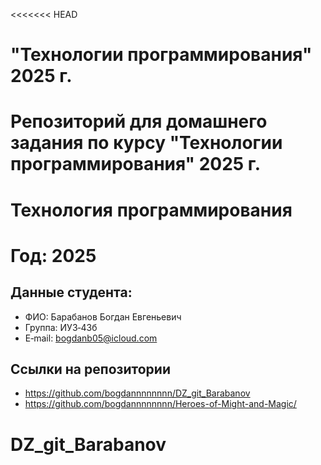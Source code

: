 <<<<<<< HEAD
# "Технологии программирования" 2025 г.
Репозиторий для домашнего задания по курсу "Технологии программирования" 2025 г.
=======
# Технология программирования
# Год: 2025

## Данные студента:
- ФИО: Барабанов Богдан Евгеньевич
- Группа: ИУ3‑43б
- E‑mail: bogdanb05@icloud.com

## Ссылки на репозитории
- https://github.com/bogdannnnnnnn/DZ_git_Barabanov
- https://github.com/bogdannnnnnnn/Heroes-of-Might-and-Magic/

>>>>>>>
# DZ_git_Barabanov
